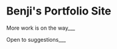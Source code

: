 Benji's Portfolio Site
=========================

More work is on the way___

Open to suggestions___
